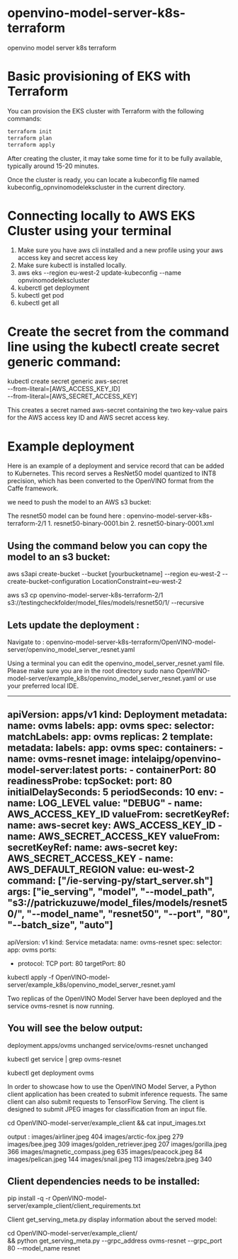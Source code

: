 # openvino-model-server-k8s-terraform
openvino model server k8s terraform


# Basic provisioning of EKS with Terraform

You can provision the EKS cluster with Terraform with the following commands:

```bash
terraform init
terraform plan
terraform apply
```

After creating the cluster, it may take some time for it to be fully available, typically around 15-20 minutes. 

Once the cluster is ready, you can locate a kubeconfig file named kubeconfig_opnvinomodelekscluster in the current directory.

# Connecting locally to AWS EKS Cluster using your terminal

1. Make sure you have aws cli installed and a new profile using your aws access key and secret access key
2. Make sure kubectl is installed locally.
3. aws eks --region eu-west-2 update-kubeconfig --name opnvinomodelekscluster
4. kuberctl get deployment
5. kubectl get pod
6. kubectl get all

# Create the secret from the command line using the kubectl create secret generic command:
kubectl create secret generic aws-secret \
  --from-literal=[AWS_ACCESS_KEY_ID]  \
  --from-literal=[AWS_SECRET_ACCESS_KEY]

This creates a secret named aws-secret containing the two key-value pairs for the AWS access key ID and AWS secret access key.

# Example deployment
Here is an example of a deployment and service record that can be added to Kubernetes. This record serves a ResNet50 model quantized to INT8 precision, which has been converted to the OpenVINO format from the Caffe framework.

we need to push the model to an AWS s3 bucket:

The resnet50 model can be found here : openvino-model-server-k8s-terraform-2/1
    1. resnet50-binary-0001.bin
    2. resnet50-binary-0001.xml

Using the command below you can copy the model to an s3 bucket:
---------------------------------------------------------------
aws s3api create-bucket --bucket [yourbucketname] --region eu-west-2 --create-bucket-configuration LocationConstraint=eu-west-2

aws s3 cp openvino-model-server-k8s-terraform-2/1 s3://testingcheckfolder/model_files/models/resnet50/1/ --recursive

Lets update the deployment :
----------------------------
Navigate to : openvino-model-server-k8s-terraform/OpenVINO-model-server/openvino_model_server_resnet.yaml

Using a terminal you can edit the openvino_model_server_resnet.yaml file.
Please make sure you are in the root directory
sudo nano OpenVINO-model-server/example_k8s/openvino_model_server_resnet.yaml  or use your preferred local IDE.

---
apiVersion: apps/v1
kind: Deployment
metadata:
  name: ovms
  labels:
    app: ovms
spec:
  selector:
    matchLabels:
       app: ovms
  replicas: 2
  template:
    metadata:
      labels:
        app: ovms
    spec:
      containers:
      - name: ovms-resnet
        image: intelaipg/openvino-model-server:latest
        ports:
        - containerPort: 80
        readinessProbe:
          tcpSocket:
            port: 80
          initialDelaySeconds: 5
          periodSeconds: 10
        env:
        - name: LOG_LEVEL
          value: "DEBUG"
        - name: AWS_ACCESS_KEY_ID
          valueFrom:
            secretKeyRef:
              name: aws-secret
              key: AWS_ACCESS_KEY_ID
        - name: AWS_SECRET_ACCESS_KEY
          valueFrom:
            secretKeyRef:
              name: aws-secret
              key: AWS_SECRET_ACCESS_KEY
        - name: AWS_DEFAULT_REGION
          value: eu-west-2
        command: ["/ie-serving-py/start_server.sh"]
        args: ["ie_serving", "model", "--model_path", "s3://patrickuzuwe/model_files/models/resnet50/", "--model_name", "resnet50", "--port", "80", "--batch_size", "auto"]
---
apiVersion: v1
kind: Service
metadata:
  name: ovms-resnet
spec:
  selector:
    app: ovms
  ports:
  - protocol: TCP
    port: 80
    targetPort: 80


kubectl apply -f OpenVINO-model-server/example_k8s/openvino_model_server_resnet.yaml

Two replicas of the OpenVINO Model Server have been deployed and the service ovms-resnet is now running.

You will see the below output:
------------------------------
deployment.apps/ovms unchanged
service/ovms-resnet unchanged

kubectl get service | grep ovms-resnet

kubectl get deployment ovms

In order to showcase how to use the OpenVINO Model Server, a Python client application has been created to submit inference requests. The same client can also submit requests to TensorFlow Serving. The client is designed to submit JPEG images for classification from an input file.

cd OpenVINO-model-server/example_client && cat input_images.txt

output :
images/airliner.jpeg 404
images/arctic-fox.jpeg 279
images/bee.jpeg 309
images/golden_retriever.jpeg 207
images/gorilla.jpeg 366
images/magnetic_compass.jpeg 635
images/peacock.jpeg 84
images/pelican.jpeg 144
images/snail.jpeg 113
images/zebra.jpeg 340

Client dependencies needs to be installed:
------------------------------------------
pip install -q -r OpenVINO-model-server/example_client/client_requirements.txt

Client get_serving_meta.py display information about the served model:

cd OpenVINO-model-server/example_client/ \
&& python get_serving_meta.py --grpc_address ovms-resnet --grpc_port 80 --model_name resnet

